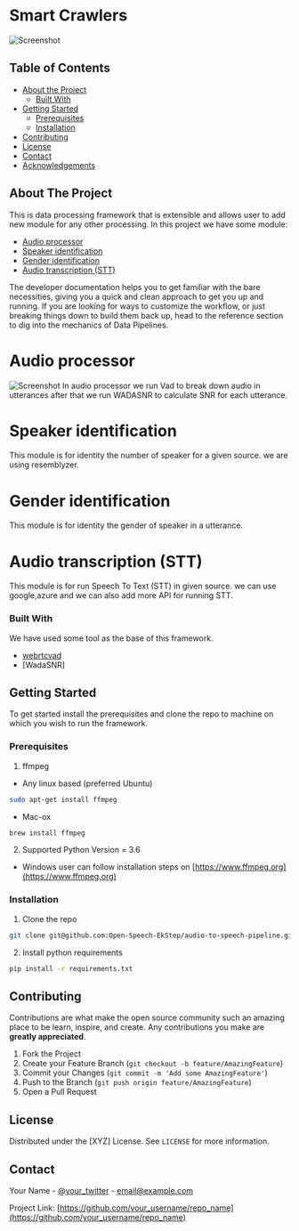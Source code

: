# Smart Crawlers

![Screenshot](img/data_pipelines.png)
<!-- TABLE OF CONTENTS -->
## Table of Contents

* [About the Project](#about-the-project)
  * [Built With](#built-with)
* [Getting Started](#getting-started)
  * [Prerequisites](#prerequisites)
  * [Installation](#installation)
* [Contributing](#contributing)
* [License](#license)
* [Contact](#contact)
* [Acknowledgements](#acknowledgements)



<!-- ABOUT THE PROJECT -->
## About The Project

This is data processing framework that is extensible and allows user to add new module for any other processing. In this project we have some module:

* [Audio processor](#audio-processor)
* [Speaker identification](#speaker)
* [Gender identification](#gender)
* [Audio transcription (STT)](#STT)


The developer documentation helps you to get familiar with the bare necessities, giving you a quick and clean approach to get you up and running. If you are looking for ways to customize the workflow, or just breaking things down to build them back up, head to the reference section to dig into the mechanics of Data Pipelines.


# Audio processor
![Screenshot](img/data_pipelines.png)
In audio processor we run Vad to break down audio in utterances after that we run WADASNR to calculate SNR for each utterance. 
# Speaker identification
This module is for identity the number of speaker for a given source. we are using resemblyzer.

# Gender identification
This module is for identity the gender of speaker in a utterance.

# Audio transcription (STT)
This module is for run Speech To Text (STT) in given source. we can use google,azure and we can also add more API for running STT.
### Built With
We have used some tool as the base of this framework.
* [webrtcvad](https://pypi.org/project/webrtcvad/)
* [WadaSNR]

<!-- GETTING STARTED -->
## Getting Started

To get started install the prerequisites and clone the repo to machine on which you wish to run the framework.

### Prerequisites
1. ffmpeg
* Any linux based (preferred Ubuntu)
```sh
sudo apt-get install ffmpeg
```
* Mac-ox
```sh
brew install ffmpeg
```
2. Supported Python Version = 3.6

* Windows user can follow installation steps on [https://www.ffmpeg.org](https://www.ffmpeg.org)
### Installation

1. Clone the repo
```sh
git clone git@github.com:Open-Speech-EkStep/audio-to-speech-pipeline.git
```
2. Install python requirements
```sh
pip install -r requirements.txt
```


<!-- CONTRIBUTING -->
## Contributing

Contributions are what make the open source community such an amazing place to be learn, inspire, and create. Any contributions you make are **greatly appreciated**.

1. Fork the Project
2. Create your Feature Branch (`git checkout -b feature/AmazingFeature`)
3. Commit your Changes (`git commit -m 'Add some AmazingFeature'`)
4. Push to the Branch (`git push origin feature/AmazingFeature`)
5. Open a Pull Request



<!-- LICENSE -->
## License

Distributed under the [XYZ] License. See `LICENSE` for more information.



<!-- CONTACT -->
## Contact

Your Name - [@your_twitter](https://twitter.com/your_username) - email@example.com

Project Link: [https://github.com/your_username/repo_name](https://github.com/your_username/repo_name)



<!-- ACKNOWLEDGEMENTS -->
